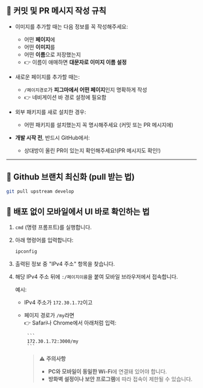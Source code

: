 ## 📌 커밋 및 PR 메시지 작성 규칙

- 이미지를 추가할 때는 다음 정보를 꼭 작성해주세요:

  - 어떤 **페이지**에
  - 어떤 **이미지**를
  - 어떤 **이름**으로 저장했는지
  - 👉 이름이 애매하면 **대문자로 이미지 이름 설정**

- 새로운 페이지를 추가할 때는:

  - `/페이지경로`가 **피그마에서 어떤 페이지**인지 명확하게 작성
  - 👉 네비게이션 바 경로 설정에 필요함

- 외부 패키지를 새로 설치한 경우:

  - 어떤 패키지를 설치했는지 꼭 명시해주세요 (커밋 또는 PR 메시지에)

- **개발 시작 전**, 반드시 GitHub에서:
  - 상대방이 올린 PR이 있는지 확인해주세요!(PR 메시지도 확인!)

---

## 🔄 Github 브랜치 최신화 (pull 받는 법)

```bash
git pull upstream develop
```

## 📱 배포 없이 모바일에서 UI 바로 확인하는 법

1.  `cmd` (명령 프롬프트)를 실행합니다.
2.  아래 명령어를 입력합니다:

    ```bash
    ipconfig
    ```

3.  출력된 정보 중 "IPv4 주소" 항목을 찾습니다.
4.  해당 IPv4 주소 뒤에 `:/페이지이름`을 붙여 모바일 브라우저에서 접속합니다.

    예시:

    - IPv4 주소가 `172.30.1.72`이고
    - 페이지 경로가 `/my`라면  
       👉 Safari나 Chrome에서 아래처럼 입력:

           ```
           172.30.1.72:3000/my
           ```

      > ⚠️ **주의사항**
      >
      > - **PC와 모바일이 동일한 Wi-Fi**에 연결돼 있어야 합니다.
      > - **방화벽 설정이나 보안 프로그램**에 따라 접속이 제한될 수 있습니다.
